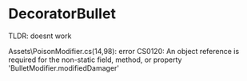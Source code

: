# DecoratorBullet
 TLDR: doesnt work
 
 Assets\PoisonModifier.cs(14,98): error CS0120: An object reference is required for the non-static field, method, or property 'BulletModifier.modifiedDamager'

